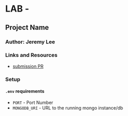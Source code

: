 # LAB - 

## Project Name

### Author: Jeremy Lee

### Links and Resources
* [submission PR](https://github.com/jeremy-401-advanced-javascript/Lab05/pull/2)




### Setup
#### `.env` requirements
* `PORT` - Port Number
* `MONGODB_URI` - URL to the running mongo instance/db

